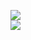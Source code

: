 [![](https://img.shields.io/badge/Made%20With-Github%20Spray-lightgrey.svg?style=for-the-badge&logo=github)](https://github.com/Annihil/github-spray#14685)  
[![](https://i.imgur.com/2DrTn0Z.gif)](https://github.com/Annihil/github-spray)